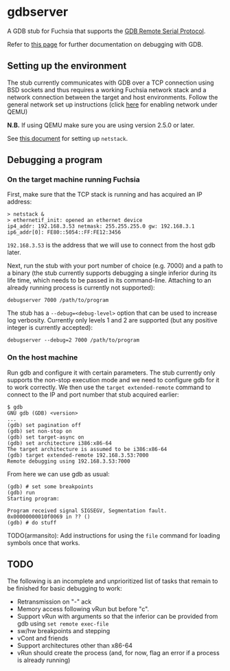 # gdbserver

A GDB stub for Fuchsia that supports the
[GDB Remote Serial Protocol](https://sourceware.org/gdb/onlinedocs/gdb/Overview.html).

Refer to [this page](https://sourceware.org/gdb/onlinedocs/gdb/index.html) for
further documentation on debugging with GDB.

## Setting up the environment

The stub currently communicates with GDB over a TCP connection using BSD sockets
and thus requires a working Fuchsia network stack and a network connection
between the target and host environments. Follow the general network set up
instructions (click
[here](https://fuchsia.googlesource.com/magenta/+/master/docs/getting_started.md#Enabling-Networking-under-Qemu-x86_64-only)
for enabling network under QEMU)

**N.B.** If using QEMU make sure you are using version 2.5.0 or later.

See [this document](https://docs.google.com/a/google.com/document/d/1wKQbLgxKBsdlXX9iPSw4MHnTYN4Lx2xjzyoWyth-uy4/edit?usp=sharing) for setting up `netstack`.

## Debugging a program

### On the target machine running Fuchsia

First, make sure that the TCP stack is running and has acquired an IP address:

```
> netstack &
> ethernetif_init: opened an ethernet device
ip4_addr: 192.168.3.53 netmask: 255.255.255.0 gw: 192.168.3.1
ip6_addr[0]: FE80::5054::FF:FE12:3456
```

`192.168.3.53` is the address that we will use to connect from the host gdb
later.

Next, run the stub with your port number of choice (e.g. 7000) and a path to a
binary (the stub currently supports debugging a single inferior during its life
time, which needs to be passed in its command-line. Attaching to an already
running process is currently not supported):

```
debugserver 7000 /path/to/program
```

The stub has a `--debug=<debug-level>` option that can be used to increase log
verbosity. Currently only levels 1 and 2 are supported (but any positive integer
is currently accepted):

```
debugserver --debug=2 7000 /path/to/program
```

### On the host machine

Run gdb and configure it with certain parameters. The stub currently only
supports the non-stop execution mode and we need to configure gdb for it to work
correctly. We then use the `target extended-remote` command to connect to the IP
and port number that stub acquired earlier:

```
$ gdb
GNU gdb (GDB) <version>
...
(gdb) set pagination off
(gdb) set non-stop on
(gdb) set target-async on
(gdb) set architecture i386:x86-64
The target architecture is assumed to be i386:x86-64
(gdb) target extended-remote 192.168.3.53:7000
Remote debugging using 192.168.3.53:7000
```
From here we can use gdb as usual:

```
(gdb) # set some breakpoints
(gdb) run
Starting program:

Program received signal SIGSEGV, Segmentation fault.
0x00000000010f0069 in ?? ()
(gdb) # do stuff
```

TODO(armansito): Add instructions for using the `file` command for loading
symbols once that works.

## TODO

The following is an incomplete and unprioritized list of tasks that remain to be
finished for basic debugging to work:

- Retransmission on "-" ack
- Memory access following vRun but before "c".
- Support vRun with arguments so that the inferior can be provided from gdb
  using `set remote exec-file`
- sw/hw breakpoints and stepping
- vCont and friends
- Support architectures other than x86-64
- vRun should create the process (and, for now, flag an error if a process
  is already running)
